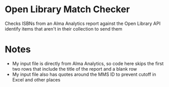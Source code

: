 # Open Library Match Checker
Checks ISBNs from an Alma Analytics report against the Open Library API identify items that aren't in their collection to send them

# Notes
- My input file is directly from Alma Analytics, so code here skips the first two rows that include the title of the report and a blank row
- My input file also has quotes around the MMS ID to prevent cutoff in Excel and other places
